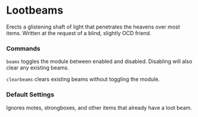 # Lootbeams
Erects a glistening shaft of light that penetrates the heavens over most items. Written at the request of a blind, slightly OCD friend.

### Commands
`beams` toggles the module between enabled and disabled. Disabling will also clear any existing beams.

`clearbeams` clears existing beams without toggling the module.

### Default Settings
Ignores motes, strongboxes, and other items that already have a loot beam.

